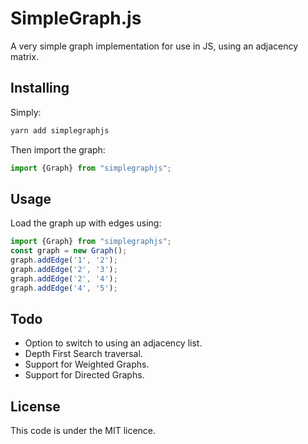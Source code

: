 # SimpleGraph.js

A very simple graph implementation for use in JS, using an adjacency matrix.

## Installing

Simply:
```bash
yarn add simplegraphjs
```

Then import the graph:
```typescript
import {Graph} from "simplegraphjs";
```

## Usage
Load the graph up with edges using:
```typescript
import {Graph} from "simplegraphjs";
const graph = new Graph();
graph.addEdge('1', '2');
graph.addEdge('2', '3');
graph.addEdge('2', '4');
graph.addEdge('4', '5');
```

## Todo
- Option to switch to using an adjacency list.
- Depth First Search traversal.
- Support for Weighted Graphs.
- Support for Directed Graphs.

## License
This code is under the MIT licence.